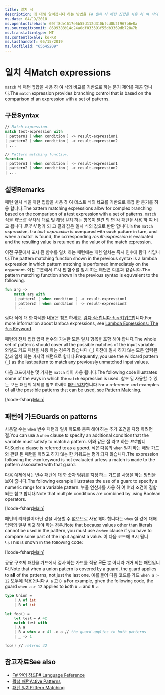 ```yaml
---
title: 일치 식
description: 에 대해 알아봅니다 하는 방법을 F# 일치 식 패턴 집합을 사용 하 여 식의 비교를 기반으로 하는 분기 제어를 제공 합니다.
ms.date: 04/19/2018
ms.openlocfilehash: 69ff8de1617e6b55d112d310bfcd8b2f967b6e8a
ms.sourcegitcommit: 8699383914c24a0df033393f55db3369db728a7b
ms.translationtype: MT
ms.contentlocale: ko-KR
ms.lasthandoff: 05/15/2019
ms.locfileid: "65645209"
---
```

# <a name="match-expressions"></a><span data-ttu-id="22cf6-103">일치 식</span><span class="sxs-lookup"><span data-stu-id="22cf6-103">Match expressions</span></span>

<span data-ttu-id="22cf6-104">`match` 식 패턴 집합을 사용 하 여 식의 비교를 기반으로 하는 분기 제어를 제공 합니다.</span><span class="sxs-lookup"><span data-stu-id="22cf6-104">The `match` expression provides branching control that is based on the comparison of an expression with a set of patterns.</span></span>

## <a name="syntax"></a><span data-ttu-id="22cf6-105">구문</span><span class="sxs-lookup"><span data-stu-id="22cf6-105">Syntax</span></span>

```fsharp
// Match expression.
match test-expression with
| pattern1 [ when condition ] -> result-expression1
| pattern2 [ when condition ] -> result-expression2
| ...

// Pattern matching function.
function
| pattern1 [ when condition ] -> result-expression1
| pattern2 [ when condition ] -> result-expression2
| ...
```

## <a name="remarks"></a><span data-ttu-id="22cf6-106">설명</span><span class="sxs-lookup"><span data-stu-id="22cf6-106">Remarks</span></span>

<span data-ttu-id="22cf6-107">패턴 일치 식을 패턴 집합을 사용 하 여 테스트 식의 비교를 기반으로 복잡 한 분기를 허용 합니다.</span><span class="sxs-lookup"><span data-stu-id="22cf6-107">The pattern matching expressions allow for complex branching based on the comparison of a test expression with a set of patterns.</span></span> <span data-ttu-id="22cf6-108">`match` 식을 *테스트 식* 차례 대로 및 해당 일치 하는 항목이 발견 되 면 각 패턴을 사용 하 여 비교 됩니다 *결과 식* 평가 되 고 결과 값은 일치 식의 값으로 반환 합니다.</span><span class="sxs-lookup"><span data-stu-id="22cf6-108">In the `match` expression, the *test-expression* is compared with each pattern in turn, and when a match is found, the corresponding *result-expression* is evaluated and the resulting value is returned as the value of the match expression.</span></span>

<span data-ttu-id="22cf6-109">이전 구문에서 표시 된 함수를 일치 하는 패턴에는 패턴 일치는 즉시 인수에 람다 식입니다.</span><span class="sxs-lookup"><span data-stu-id="22cf6-109">The pattern matching function shown in the previous syntax is a lambda expression in which pattern matching is performed immediately on the argument.</span></span> <span data-ttu-id="22cf6-110">이전 구문에서 표시 된 함수를 일치 하는 패턴은 다음과 같습니다.</span><span class="sxs-lookup"><span data-stu-id="22cf6-110">The pattern matching function shown in the previous syntax is equivalent to the following.</span></span>

```fsharp
fun arg ->
    match arg with
    | pattern1 [ when condition ] -> result-expression1
    | pattern2 [ when condition ] -> result-expression2
    | ...
```

<span data-ttu-id="22cf6-111">람다 식에 대 한 자세한 내용은 참조 하세요. [람다 식: 합니다 `fun` 키워드](functions/lambda-expressions-the-fun-keyword.md)합니다.</span><span class="sxs-lookup"><span data-stu-id="22cf6-111">For more information about lambda expressions, see [Lambda Expressions: The `fun` Keyword](functions/lambda-expressions-the-fun-keyword.md).</span></span>

<span data-ttu-id="22cf6-112">패턴의 전체 집합 입력 변수의 가능한 모든 일치 항목을 포함 해야 합니다.</span><span class="sxs-lookup"><span data-stu-id="22cf6-112">The whole set of patterns should cover all the possible matches of the input variable.</span></span> <span data-ttu-id="22cf6-113">와일드 카드 패턴을 사용 하는 경우가 많습니다 (`_`) 이전에 일치 하지 않는 모든 입력된 값과 일치 하는 마지막 패턴으로 합니다.</span><span class="sxs-lookup"><span data-stu-id="22cf6-113">Frequently, you use the wildcard pattern (`_`) as the last pattern to match any previously unmatched input values.</span></span>

<span data-ttu-id="22cf6-114">다음 코드에서는 몇 가지는 `match` 식이 사용 됩니다.</span><span class="sxs-lookup"><span data-stu-id="22cf6-114">The following code illustrates some of the ways in which the `match` expression is used.</span></span> <span data-ttu-id="22cf6-115">참조 및 사용할 수 있는 모든 패턴의 예제를 참조 하세요 [패턴 일치](pattern-matching.md)합니다.</span><span class="sxs-lookup"><span data-stu-id="22cf6-115">For a reference and examples of all the possible patterns that can be used, see [Pattern Matching](pattern-matching.md).</span></span>

[!code-fsharp[Main](../../../samples/snippets/fsharp/lang-ref-2/snippet4601.fs)]

## <a name="guards-on-patterns"></a><span data-ttu-id="22cf6-116">패턴에 가드</span><span class="sxs-lookup"><span data-stu-id="22cf6-116">Guards on patterns</span></span>

<span data-ttu-id="22cf6-117">사용할 수는 `when` 변수 패턴과 일치 하도록 충족 해야 하는 추가 조건을 지정 하려면 절.</span><span class="sxs-lookup"><span data-stu-id="22cf6-117">You can use a `when` clause to specify an additional condition that the variable must satisfy to match a pattern.</span></span> <span data-ttu-id="22cf6-118">이와 같은 절 라고 하는 *보호*합니다.</span><span class="sxs-lookup"><span data-stu-id="22cf6-118">Such a clause is referred to as a *guard*.</span></span> <span data-ttu-id="22cf6-119">식은 다음의 `when` 일치 하는 해당 가드와 관련 된 패턴을 하려고 하지 않는 한 키워드는 평가 되지 않습니다.</span><span class="sxs-lookup"><span data-stu-id="22cf6-119">The expression following the `when` keyword is not evaluated unless a match is made to the pattern associated with that guard.</span></span>

<span data-ttu-id="22cf6-120">다음 예제에서는 변수 패턴에 대 한 숫자 범위를 지정 하는 가드를 사용을 하는 방법을 보여 줍니다.</span><span class="sxs-lookup"><span data-stu-id="22cf6-120">The following example illustrates the use of a guard to specify a numeric range for a variable pattern.</span></span> <span data-ttu-id="22cf6-121">부울 연산자를 사용 하 여 여러 조건이 결합 되는 참고 합니다.</span><span class="sxs-lookup"><span data-stu-id="22cf6-121">Note that multiple conditions are combined by using Boolean operators.</span></span>

[!code-fsharp[Main](../../../samples/snippets/fsharp/lang-ref-2/snippet4602.fs)]

<span data-ttu-id="22cf6-122">패턴의 리터럴이 아닌 값을 사용할 수 없으므로 사용 해야 합니다는 `when` 절 값에 대해 입력의 일부 비교 해야 하는 경우.</span><span class="sxs-lookup"><span data-stu-id="22cf6-122">Note that because values other than literals cannot be used in the pattern, you must use a `when` clause if you have to compare some part of the input against a value.</span></span> <span data-ttu-id="22cf6-123">이 다음 코드에 표시 됩니다.</span><span class="sxs-lookup"><span data-stu-id="22cf6-123">This is shown in the following code:</span></span>

[!code-fsharp[Main](../../../samples/snippets/fsharp/lang-ref-2/snippet4603.fs)]

<span data-ttu-id="22cf6-124">공용 구조체 패턴을 가드에서 검사 하는 가드를 적용 **모든** 뿐 아니라 개가 되는 패턴입니다.</span><span class="sxs-lookup"><span data-stu-id="22cf6-124">Note that when a union pattern is covered by a guard, the guard applies to **all** of the patterns, not just the last one.</span></span> <span data-ttu-id="22cf6-125">예를 들어 다음 코드를 가드 `when a > 12` 모두에 적용 됩니다 `A a` 고 `B a`:</span><span class="sxs-lookup"><span data-stu-id="22cf6-125">For example, given the following code, the guard `when a > 12` applies to both `A a` and `B a`:</span></span>

```fsharp
type Union =
    | A of int
    | B of int

let foo() =
    let test = A 42
    match test with
    | A a
    | B a when a > 41 -> a // the guard applies to both patterns
    | _ -> 1

foo() // returns 42
```

## <a name="see-also"></a><span data-ttu-id="22cf6-126">참고자료</span><span class="sxs-lookup"><span data-stu-id="22cf6-126">See also</span></span>

- [<span data-ttu-id="22cf6-127">F# 언어 참조</span><span class="sxs-lookup"><span data-stu-id="22cf6-127">F# Language Reference</span></span>](index.md)
- [<span data-ttu-id="22cf6-128">활성 패턴</span><span class="sxs-lookup"><span data-stu-id="22cf6-128">Active Patterns</span></span>](active-patterns.md)
- [<span data-ttu-id="22cf6-129">패턴 일치</span><span class="sxs-lookup"><span data-stu-id="22cf6-129">Pattern Matching</span></span>](pattern-matching.md)
